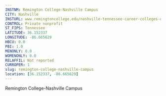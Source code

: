 ```yaml
---
INSTNM: Remington College-Nashville Campus
CITY: Nashville
INSTURL: www.remingtoncollege.edu/nashville-tennessee-career-colleges-overview
CONTROL: Private nonprofit
ST_FIPS: Tennessee
LATITUDE: 36.152337
LONGITUDE: -86.665629
HBCU: 0.0
PBI: 1.0
MENONLY: 0.0
WOMENONLY: 0.0
RELAFFIL: Not reported
CURROPER: 1
slug: remington-college-nashville-campus
location: [36.152337, -86.665629]
---
```

Remington College-Nashville Campus